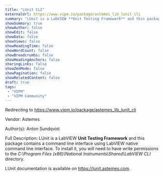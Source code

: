 ```yaml
---
title: "LUnit CLI"
externalUrl: https://www.vipm.io/package/astemes_lib_lunit_cli
summary: "LUnit is a LabVIEW **Unit Testing Framework** and this package contains a command line interface using LabVIEW native command line interface."
showSummary: true
showAuthor: false
showEdit: false
showData: false
showViews: false
showReadingTime: false
showWordCount: false
showBreadcrumbs: false
showHeadingAnchors: false
sharingLinks: false
showZenMode: false
showPagination: false
showRelatedContent: false
draft: true
tags:
 - "VIPM"
 - "VIPM Community"
---
```


Redirecting to https://www.vipm.io/package/astemes_lib_lunit_cli

Vendor: Astemes

Author(s): Anton Sundqvist
 
Full Description:
LUnit is a LabVIEW **Unit Testing Framework** and this package contains a command line interface using LabVIEW native command line interface. 
To install it, you will need to have write permissions to the *C:\\Program Files (x86)\\National Instruments\\Shared\\LabVIEW CLI* directory.

LUnit documentation is available on https://lunit.astemes.com.